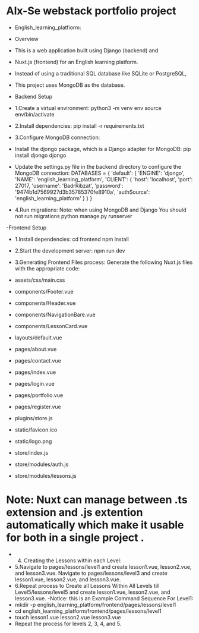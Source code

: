 # Alx-Se webstack portfolio project
- English_learning_platfiorm:
- Overview

- This is a web application built using Django (backend) and 
- Nuxt.js (frontend) for an English learning platform. 
- Instead of using a traditional SQL database like SQLite or PostgreSQL, 
- This project uses MongoDB as the database.
- Backend Setup
-  1.Create a virtual environment:
python3 -m venv env
source env/bin/activate

- 2.Install dependencies:
pip install -r requirements.txt

- 3.Configure MongoDB connection:
- Install the djongo package, which is a Django adapter for MongoDB:
pip install djongo djongo

- Update the settings.py file in the backend directory to configure the MongoDB connection:
DATABASES = {
    'default': {
        'ENGINE': 'djongo',
        'NAME': 'english_learning_platform',
        'CLIENT': {
            'host': 'localhost',
            'port': 27017,
            'username': 'BadrRibzat',
            'password': '9474b1d7569927d3b35785370fe8910a',
            'authSource': 'english_learning_platform'
        }
    }
}
- 4.Run migrations:
	Note: when using MongoDB and Django You should not run migrations
python manage.py runserver

-Frontend Setup
- 1.Install dependencies:
cd frontend
npm install

- 2.Start the development server:
npm run dev

- 3.Generating Frontend Files process:
Generate the following Nuxt.js files with the appropriate code:
- assets/css/main.css
- components/Footer.vue
- components/Header.vue
- components/NavigationBare.vue
- components/LessonCard.vue
- layouts/default.vue
- pages/about.vue
- pages/contact.vue
- pages/index.vue
- pages/login.vue
- pages/portfolio.vue
- pages/register.vue
- plugins/store.js
- static/favicon.ico
- static/logo.png
- store/index.js
- store/modules/auth.js
- store/modules/lessons.js
# Note: Nuxt can manage between .ts extension and .js extention automatically which make it usable for both in a single project .

- 4. Creating the Lessons within each Level:
- 5.Navigate to pages/lessons/level1 and create lesson1.vue, lesson2.vue, and lesson3.vue.
Navigate to pages/lessons/level3 and create lesson1.vue, lesson2.vue, and lesson3.vue.
- 6.Repeat process to Create all Lessons Within All Levels till Level5/lessons/level5 and create lesson1.vue, lesson2.vue, and lesson3.vue.
-Notice: this is an Example Command Sequence For Level1:
- mkdir -p english_learning_platform/frontend/pages/lessons/level1
- cd english_learning_platform/frontend/pages/lessons/level1
- touch lesson1.vue lesson2.vue lesson3.vue
- Repeat the process for levels 2, 3, 4, and 5.

















